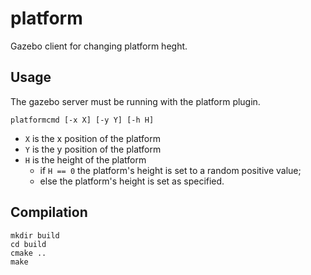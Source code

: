 # platform
Gazebo client for changing platform heght.

## Usage
The gazebo server must be running with the platform plugin.

```
platformcmd [-x X] [-y Y] [-h H]
```
* `X` is the x position of the platform
* `Y` is the y position of the platform
* `H` is the height of the platform
  * if `H == 0` the platform's height is set to a random positive value;
  * else the platform's height is set as specified.

## Compilation
```
mkdir build
cd build
cmake ..
make
```
